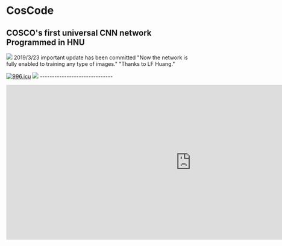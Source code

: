 # CosCode
COSCO's first universal CNN network
Programmed in HNU
---------------------
<img src='https://quotes.values.com/quote_artwork/7293/original/monday_quote.jpg?1432330091' />
2019/3/23 important update has been committed 
    "Now the network is fully enabled to training any type of images."
    "Thanks to LF Huang."
    
<a href="https://996.icu"><img src="https://img.shields.io/badge/link-996.icu-red.svg" alt="996.icu" /></a>
<img src='https://img.shields.io/badge/style-Chinese-c45a65.svg?style=flat-square' />
    ------------------------------

   <iframe width="980" height="410" src="https://mars.nasa.gov/layout/embed/send-your-name/mars2020/certificate/?cn=786359666892" frameborder="0"></iframe>
